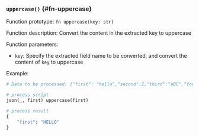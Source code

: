 ### `uppercase()` {#fn-uppercase}

Function prototype: `fn uppercase(key: str)`

Function description: Convert the content in the extracted key to uppercase

Function parameters:

- `key`: Specify the extracted field name to be converted, and convert the content of `key` to uppercase

Example:

```python
# Data to be processed: {"first": "hello","second":2,"third":"aBC","forth":true}

# process script
json(_, first) uppercase(first)

# process result
{
    "first": "HELLO"
}
```
